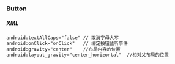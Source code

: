 ### Button
##### XML
``` XML
android:textAllCaps="false" // 取消字母大写
android:onClick="onClick"   // 绑定按钮监听事件
android:gravity="center"    //布局内容的位置
android:layout_gravity="center_horizontal"  //相对父布局的位置
```
